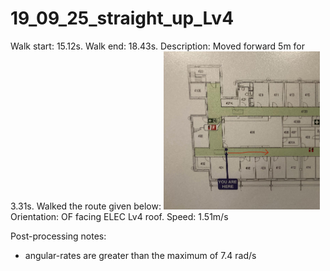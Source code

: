 # 19_09_25_straight_up_Lv4

Walk start: 15.12s.
Walk end: 18.43s.
Description: Moved forward 5m for 3.31s. Walked the route given below:
<img src="straight2.jpg" alt="drawing" width="250"/>
Orientation: OF facing ELEC Lv4 roof.
Speed: 1.51m/s

Post-processing notes:
- angular-rates are greater than the maximum of 7.4 rad/s